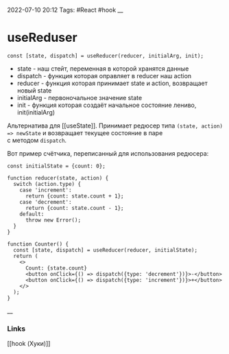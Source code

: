 2022-07-10 20:12
Tags: #React #hook 
__
# useReduser
```tsx
const [state, dispatch] = useReducer(reducer, initialArg, init);
```
- state - наш стейт, переменная в которой хранятся данные
- dispatch - функция которая оправляет в reducer наш action
- reducer - функция которая принимает state и action, возвращает новый state
- initialArg - первоночальное значение state
- init - функция которая создаёт начальное состояние лениво, init(initialArg)

Альтернатива для [[useState]]. Принимает редюсер типа `(state, action) => newState` и возвращает текущее состояние в паре с методом `dispatch`.

Вот пример счётчика, переписанный для использования редюсера:
```tsx
const initialState = {count: 0};

function reducer(state, action) {
  switch (action.type) {
    case 'increment':
      return {count: state.count + 1};
    case 'decrement':
      return {count: state.count - 1};
    default:
      throw new Error();
  }
}

function Counter() {
  const [state, dispatch] = useReducer(reducer, initialState);
  return (
    <>
      Count: {state.count}
      <button onClick={() => dispatch({type: 'decrement'})}>-</button>
      <button onClick={() => dispatch({type: 'increment'})}>+</button>
    </>
  );
}
```
__
### Links
[[hook (Хуки)]]
